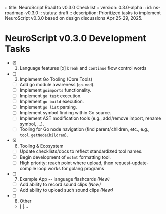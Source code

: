  :: title: NeuroScript Road to v0.3.0 Checklist
 :: version: 0.3.0-alpha
 :: id: ns-roadmap-v0.3.0
 :: status: draft
 :: description: Prioritized tasks to implement NeuroScript v0.3.0 based on design discussions Apr 25-29, 2025.

 # NeuroScript v0.3.0 Development Tasks

 - [x] 1. Language features
     [x] `break` and `continue` flow control words

 - [ ] 3. Implement Go Tooling (Core Tools)
   - [ ] Add go module awareness (`go.mod`).
   - [ ] Implement `goimports` functionality.
   - [ ] Implement `go test` execution.
   - [ ] Implement `go build` execution.
   - [ ] Implement `go list` parsing.
   - [ ] Implement symbol finding within Go source.
   - [ ] Implement AST modification tools (e.g., add/remove import, rename symbol, ...).
   - [ ] Tooling for Go node navigation (find parent/children, etc., e.g., `tool.getNodeChildren`).

 - [x] 6. Tooling & Ecosystem
   - [ ] Update checklists/docs to reflect standardized tool names.
   - [ ] Begin development of `nsfmt` formatting tool.
   - [ ] High priority: reach point where upload, then request-update-compile loop works for golang programs

 - [ ] 7. Example App -- language flashcards *(New)*
   - [ ] Add ability to record sound clips *(New)*
   - [ ] Add ability to upload such sound clips *(New)*

 - [ ] 8. Other
   - [ ]...